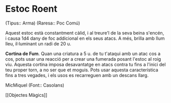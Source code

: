 # Estoc Roent

(Tipus:: Arma) (Raresa:: Poc Comú)

Aquest estoc està constantment càlid, i al treure'l de la seva beina s'encén, i causa 1d4 dany de foc addicional en els seus atacs. A més, brilla amb llum lleu, il·luminant un radi de 20 u.

**Cortina de Fum**. Quan una criatura a 5 u. de tu t'ataqui amb un atac cos a cos, pots usar una reacció per a crear una fumerada posant l'estoc al roig viu. Aquesta cortina imposa desavantatge en atacs contra tu fins a l'inici del teu proper torn, a no ser que et moguis. Pots usar aquesta característica fins a tres vegades, i els usos es recarreguen amb un descans llarg.

MicMiquel (Font:: Casolans)

[[Objectes Màgics]]